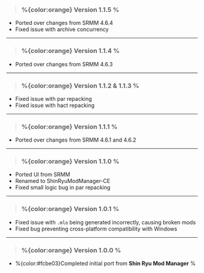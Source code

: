 > ### **%{color:orange} Version 1.1.5 %** ###
* Ported over changes from SRMM 4.6.4
* Fixed issue with archive concurrency

---

> ### **%{color:orange} Version 1.1.4 %** ###
* Ported over changes from SRMM 4.6.3

---
 
> ### **%{color:orange} Version 1.1.2 & 1.1.3 %** ###
* Fixed issue with par repacking
* Fixed issue with hact repacking

---

> ### **%{color:orange} Version 1.1.1 %** ###
* Ported over changes from SRMM 4.6.1 and 4.6.2

---

> ### **%{color:orange} Version 1.1.0 %** ###
* Ported UI from SRMM
* Renamed to ShinRyuModManager-CE
* Fixed small logic bug in par repacking

---

> ### **%{color:orange} Version 1.0.1 %** ###
* Fixed issue with `.mlo` being generated incorrectly, causing broken mods
* Fixed bug preventing cross-platform compatibility with Windows

---

> ### **%{color:orange} Version 1.0.0 %** ###
* %{color:#fcbe03}Completed initial port from **Shin Ryu Mod Manager** %